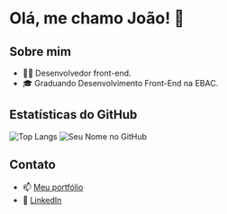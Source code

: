 # Olá, me chamo João! 👋

## Sobre mim
- 👨‍💻 Desenvolvedor front-end.
- 🎓 Graduando Desenvolvimento Front-End na EBAC.

## Estatísticas do GitHub
![Top Langs](https://github-readme-stats.vercel.app/api/top-langs/?username=jrampo&layout=compact&theme=dark)
![Seu Nome no GitHub](https://github-readme-stats.vercel.app/api?username=jrampo&show_icons=true&theme=dark)

## Contato
- 📫 [Meu portfólio](https://joaorampo-portfolio-three.vercel.app)
- 🔗 [LinkedIn](https://www.linkedin.com/in/jrampo/)
